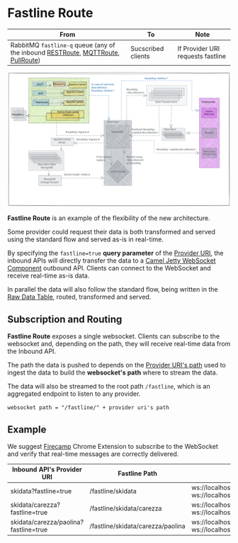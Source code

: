 # Fastline Route

| From | To | Note |
| - | - | - |
| RabbitMQ `fastline-q` queue (any of the inbound [RESTRoute](rest-route.md), [MQTTRoute](mqtt-route.md), [PullRoute](pull-route.md)) | Sucscribed clients | If Provider URI requests fastline |

![fastline-route](../assets/fastline-route.svg)

**Fastline Route** is an example of the flexibility of the new architecture.

Some provider could request their data is both transformed and served using the standard flow and served as-is in real-time.

By specifying the `fastline=true` **query parameter** of the [Provider URI](../inbound.md#provider-uri), the inbound APIs will directly transfer the data to a [Camel Jetty WebSocket Component](https://camel.apache.org/components/3.20.x/websocket-component.html) outbound API. Clients can connect to the WebSocket and receive real-time as-is data.

In parallel the data will also follow the standard flow, being written in the [Raw Data Table](../raw-data-table.md), routed, transformed and served.

## Subscription and Routing

**Fastline Route** exposes a single websocket. Clients can subscribe to the websocket and, depending on the path, they will receive real-time data from the Inbound API.

The path the data is pushed to depends on the [Provider URI's path](../inbound.md#provider-uri) used to ingest the data to build the **websocket's path** where to stream the data.

The data will also be streamed to the root path `/fastline`, which is an aggregated endpoint to listen to any provider.

```
websocket path = "/fastline/" + provider uri's path
```

## Example

We suggest [Firecamp](https://chrome.google.com/webstore/detail/firecamp-a-multi-protocol/eajaahbjpnhghjcdaclbkeamlkepinbl) Chrome Extension to subscribe to the WebSocket and verify that real-time messages are correctly delivered.

| Inbound API's Provider URI | Fastline Path | Streamed to |
| - | - | - |
| skidata?fastline=true | /fastline/skidata | ws://localhost8081/fastline and ws://localhost8081/fastline/skidata |
| skidata/carezza?fastline=true | /fastline/skidata/carezza | ws://localhost8081/fastline and ws://localhost8081/fastline/skidata/carezza |
| skidata/carezza/paolina?fastline=true | /fastline/skidata/carezza/paolina | ws://localhost8081/fastline and ws://localhost8081/fastline/skidata/carezza/paolina |
